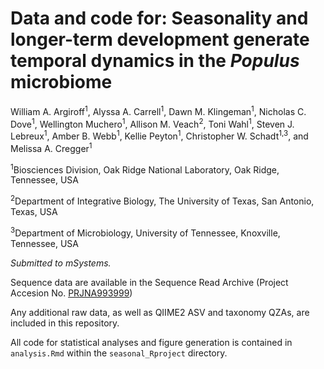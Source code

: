# Data and code for: Seasonality and longer-term development generate temporal dynamics in the *Populus* microbiome

William A. Argiroff<sup>1</sup>, Alyssa A. Carrell<sup>1</sup>, Dawn M. Klingeman<sup>1</sup>, Nicholas C. Dove<sup>1</sup>, Wellington Muchero<sup>1</sup>, Allison M. Veach<sup>2</sup>, Toni Wahl<sup>1</sup>, Steven J. Lebreux<sup>1</sup>, Amber B. Webb<sup>1</sup>, Kellie Peyton<sup>1</sup>, Christopher W. Schadt<sup>1,3</sup>, and Melissa A. Cregger<sup>1</sup>

<sup>1</sup>Biosciences Division, Oak Ridge National Laboratory, Oak Ridge, Tennessee, USA

<sup>2</sup>Department of Integrative Biology, The University of Texas, San Antonio, Texas, USA

<sup>3</sup>Department of Microbiology, University of Tennessee, Knoxville, Tennessee, USA

*Submitted to mSystems.*

Sequence data are available in the Sequence Read Archive (Project Accesion No. [PRJNA993999](https://www.ncbi.nlm.nih.gov/sra/?term=PRJNA993999))

Any additional raw data, as well as QIIME2 ASV and taxonomy QZAs, are included in this repository.

All code for statistical analyses and figure generation is contained in `analysis.Rmd` within the `seasonal_Rproject` directory.
